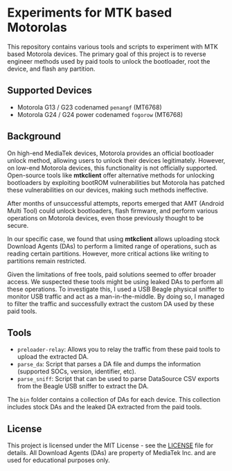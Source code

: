 # Experiments for MTK based Motorolas
This repository contains various tools and scripts to experiment with MTK based Motorola devices. The primary goal of this project is to reverse engineer methods used by paid tools to unlock the bootloader, root the device, and flash any partition.

## Supported Devices
- Motorola G13 / G23 codenamed `penangf` (MT6768)
- Motorola G24 / G24 power codenamed `fogorow` (MT6768)

## Background
On high-end MediaTek devices, Motorola provides an official bootloader unlock method, allowing users to unlock their devices legitimately. However, on low-end Motorola devices, this functionality is not officially supported. Open-source tools like **mtkclient** offer alternative methods for unlocking bootloaders by exploiting bootROM vulnerabilities but Motorola has patched these vulnerabilities on our devices, making such methods ineffective.

After months of unsuccessful attempts, reports emerged that AMT (Android Multi Tool) could unlock bootloaders, flash firmware, and perform various operations on Motorola devices, even those previously thought to be secure.

In our specific case, we found that using **mtkclient** allows uploading stock Download Agents (DAs) to perform a limited range of operations, such as reading certain partitions. However, more critical actions like writing to partitions remain restricted.

Given the limitations of free tools, paid solutions seemed to offer broader access. We suspected these tools might be using leaked DAs to perform all these operations. To investigate this, I used a USB Beagle physical sniffer to monitor USB traffic and act as a man-in-the-middle. By doing so, I managed to filter the traffic and successfully extract the custom DA used by these paid tools.

## Tools
- `preloader-relay`: Allows you to relay the traffic from these paid tools to upload the extracted DA.
- `parse_da`: Script that parses a DA file and dumps the information (supported SOCs, version, identifier, etc).
- `parse_sniff`: Script that can be used to parse DataSource CSV exports from the Beagle USB sniffer to extract the DA.

The `bin` folder contains a collection of DAs for each device. This collection includes stock DAs and the leaked DA extracted from the paid tools.

## License
This project is licensed under the MIT License - see the [LICENSE](LICENSE) file for details. All Download Agents (DAs) are property of MediaTek Inc. and are used for educational purposes only.